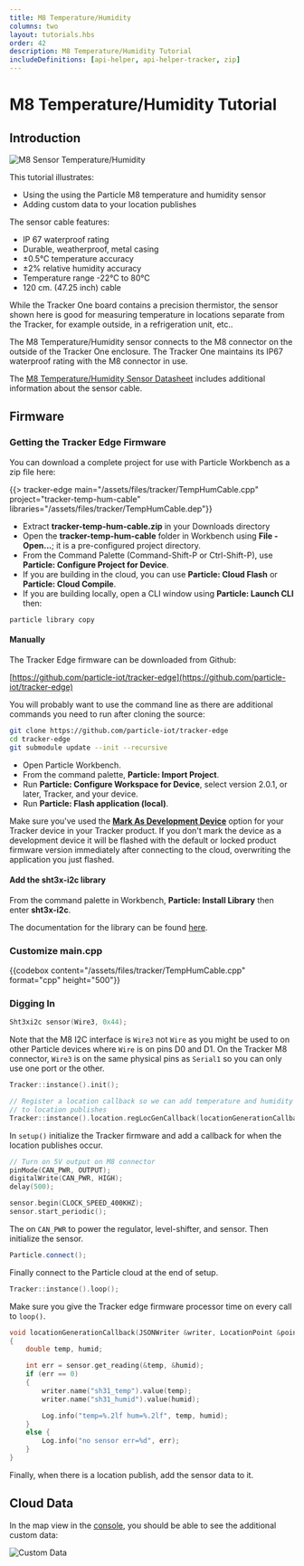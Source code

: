 ```yaml
---
title: M8 Temperature/Humidity
columns: two
layout: tutorials.hbs
order: 42
description: M8 Temperature/Humidity Tutorial
includeDefinitions: [api-helper, api-helper-tracker, zip]
---
```


# M8 Temperature/Humidity Tutorial

## Introduction

![M8 Sensor Temperature/Humidity](/assets/images/tracker/m8-temp-humidity.png)

This tutorial illustrates:

- Using the using the Particle M8 temperature and humidity sensor
- Adding custom data to your location publishes

The sensor cable features:

- IP 67 waterproof rating
- Durable, weatherproof, metal casing
- ±0.5°C temperature accuracy
- ±2% relative humidity accuracy
- Temperature range -22°C to 80°C
- 120 cm. (47.25 inch) cable

While the Tracker One board contains a precision thermistor, the sensor shown here is good for measuring temperature in locations separate from the Tracker, for example outside, in a refrigeration unit, etc..

The M8 Temperature/Humidity sensor connects to the M8 connector on the outside of the Tracker One enclosure. The Tracker One maintains its IP67 waterproof rating with the M8 connector in use.

The [M8 Temperature/Humidity Sensor Datasheet](/datasheets/asset-tracking/m8-temperature-humidity) includes additional information about the sensor cable.


## Firmware

### Getting the Tracker Edge Firmware


You can download a complete project for use with Particle Workbench as a zip file here:

{{> tracker-edge main="/assets/files/tracker/TempHumCable.cpp" project="tracker-temp-hum-cable" libraries="/assets/files/tracker/TempHumCable.dep"}}

- Extract **tracker-temp-hum-cable.zip** in your Downloads directory 
- Open the **tracker-temp-hum-cable** folder in Workbench using **File - Open...**; it is a pre-configured project directory.
- From the Command Palette (Command-Shift-P or Ctrl-Shift-P), use **Particle: Configure Project for Device**.
- If you are building in the cloud, you can use **Particle: Cloud Flash** or **Particle: Cloud Compile**.
- If you are building locally, open a CLI window using **Particle: Launch CLI** then:

```
particle library copy
```

#### Manually

The Tracker Edge firmware can be downloaded from Github:

[https://github.com/particle-iot/tracker-edge](https://github.com/particle-iot/tracker-edge)

You will probably want to use the command line as there are additional commands you need to run after cloning the source:

```bash
git clone https://github.com/particle-iot/tracker-edge 
cd tracker-edge
git submodule update --init --recursive
```

- Open Particle Workbench.
- From the command palette, **Particle: Import Project**.
- Run **Particle: Configure Workspace for Device**, select version 2.0.1, or later, Tracker, and your device.
- Run **Particle: Flash application (local)**.

Make sure you've used the [**Mark As Development Device**](/tutorials/product-tools/development-devices/) option for your Tracker device in your Tracker product. If you don't mark the device as a development device it will be flashed with the default or locked product firmware version immediately after connecting to the cloud, overwriting the application you just flashed.

#### Add the sht3x-i2c library

From the command palette in Workbench, **Particle: Install Library** then enter **sht3x-i2c**.

The documentation for the library can be found [here](https://github.com/particle-iot/sht3x-i2c).

### Customize main.cpp

{{codebox content="/assets/files/tracker/TempHumCable.cpp" format="cpp" height="500"}}


### Digging In

```cpp
Sht3xi2c sensor(Wire3, 0x44);
```

Note that the M8 I2C interface is `Wire3` not `Wire` as you might be used to on other Particle devices where `Wire` is on pins D0 and D1. On the Tracker M8 connector, `Wire3` is on the same physical pins as `Serial1` so you can only use one port or the other.


```cpp
Tracker::instance().init();

// Register a location callback so we can add temperature and humidity information
// to location publishes
Tracker::instance().location.regLocGenCallback(locationGenerationCallback);
```

In `setup()` initialize the Tracker firmware and add a callback for when the location publishes occur.

```cpp
// Turn on 5V output on M8 connector
pinMode(CAN_PWR, OUTPUT);
digitalWrite(CAN_PWR, HIGH);
delay(500);

sensor.begin(CLOCK_SPEED_400KHZ);
sensor.start_periodic();
```

The on `CAN_PWR` to power the regulator, level-shifter, and sensor. Then initialize the sensor.

```cpp
Particle.connect();
```

Finally connect to the Particle cloud at the end of setup.

```cpp
Tracker::instance().loop();
```

Make sure you give the Tracker edge firmware processor time on every call to `loop()`.

```cpp
void locationGenerationCallback(JSONWriter &writer, LocationPoint &point, const void *context)
{
    double temp, humid;

    int err = sensor.get_reading(&temp, &humid);
    if (err == 0)
    {
        writer.name("sh31_temp").value(temp);
        writer.name("sh31_humid").value(humid);

        Log.info("temp=%.2lf hum=%.2lf", temp, humid);
    }
    else {
        Log.info("no sensor err=%d", err);
    }
}
```

Finally, when there is a location publish, add the sensor data to it.


## Cloud Data

In the map view in the [console](https://console.particle.io), you should be able to see the additional custom data:

![Custom Data](/assets/images/tracker/m8-temp-humidity-data.png)

